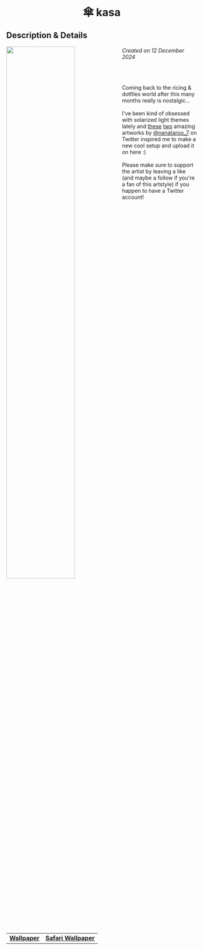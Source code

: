 <h1 align="center"> 傘 kasa </h1>
<h2> Description & Details</h2>  
<img width="60%" align="left" src="https://github.com/user-attachments/assets/d3029df8-cd29-4586-ae81-64c224cb2e67">

<h6><i>Created on 12 December 2024</i></h6><br>
<p> 
  Coming back to the ricing & dotfiles world after this many months really is nostalgic...
  <br><br>
  I've been kind of obsessed with solarized light themes lately and <a href="https://x.com/nanataroo_7/status/1865375688511131836/photo/1">these</a> <a href="https://x.com/nanataroo_7/status/1855201931544895942/photo/1">two</a> amazing artworks by <a href="https://x.com/nanataroo_7">@nanataroo_7</a> on Twitter inspired me to make a new cool setup and upload it on here :)
  <br><br>
  Please make sure to support the artist by leaving a like (and maybe a follow if you're a fan of this artstyle) if you happen to have a Twitter account!
  <br>
  
  <table><tr><td>
        <a href="https://github.com/Haruno19/dotfiles/blob/main/Wallpapers/nntr07wp1.png"> <b>Wallpaper</b> </a>
  </td><td>
        <a href="https://github.com/Haruno19/dotfiles/blob/main/Wallpapers/nntr07wp2.png"> <b>Safari Wallpaper</b> </a>
  </td></tr></table>
</p>
